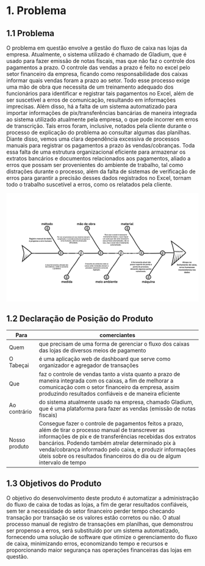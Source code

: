 # 1. Problema

## 1.1 Problema

O problema em questão envolve a gestão do fluxo de caixa nas lojas da empresa. Atualmente, o sistema utilizado é chamado de Gladium, que é usado para fazer emissão de notas fiscais, mas que não faz o controle dos pagamentos a prazo. O controle das vendas a prazo é feito no excel pelo setor financeiro da empresa, ficando como responsabilidade dos caixas informar quais vendas foram a prazo ao setor. Todo esse processo exige uma mão de obra que necessita de um treinamento adequado dos funcionários para identificar e registrar tais pagamentos no Excel, além de ser suscetível a erros de comunicação, resultando em informações imprecisas. Além disso, há a falta de um sistema automatizado para importar informações de pix/transferências bancárias de maneira integrada ao sistema utilizado atualmente pela empresa, o que pode incorrer em erros de transcrição. Tais erros foram, inclusive, notados pela cliente durante o processo de explicação do problema ao consultar algumas das planilhas. Diante disso, vemos uma clara dependência excessiva de processos manuais para registrar os pagamentos a prazo às vendas/cobranças. Toda essa falta de uma estrutura organizacional eficiente para armazenar os extratos bancários e documentos relacionados aos pagamentos, aliado a erros que possam ser provenientes do ambiente de trabalho, tal como distrações durante o processo, além da falta de sistemas de verificação de erros para garantir a precisão desses dados registrados no Excel, tornam todo o trabalho suscetível a erros, como os relatados pela cliente.

![Diagrama de Ishikawa](/assets/Tabecai.png)

## 1.2 Declaração de Posição do Produto

| Para          | comerciantes                                                                                                                                                                                                                                                                                                                                                        |
| ------------- | ------------------------------------------------------------------------------------------------------------------------------------------------------------------------------------------------------------------------------------------------------------------------------------------------------------------------------------------------------------------- |
| Quem          | que precisam de uma forma de gerenciar o fluxo dos caixas das lojas de diversos meios de pagamento                                                                                                                                                                                                                                                                  |
| O Tabeçai     | é uma aplicação web de dashboard que serve como organizador e agregador de transações                                                                                                                                                                                                                                                                               |
| Que           | faz o controle de vendas tanto a vista quanto a prazo de maneira integrada com os caixas, a fim de melhorar a comunicação com o setor financeiro da empresa, assim produzindo resultados confiáveis e de maneira eficiente                                                                                                                                          |
| Ao contrário  | do sistema atualmente usado na empresa, chamado Gladium, que é uma plataforma para fazer as vendas (emissão de notas fiscais)                                                                                                                                                                                                                                       |
| Nosso produto | Consegue fazer o controle de pagamentos feitos a prazo, além de tirar o processo manual de transcrever as informações de pix e de transferências recebidas dos extratos bancários. Podendo também atrelar determinado pix à venda/cobrança informado pelo caixa, e produzir informações úteis sobre os resultados financeiros do dia ou de algum intervalo de tempo |

## 1.3 Objetivos do Produto

O objetivo do desenvolvimento deste produto é automatizar a administração do fluxo de caixa de todas as lojas, a fim de gerar resultados confiáveis, sem ter a necessidade do setor financeiro perder tempo checando transação por transação se os valores estão corretos ou não. O atual processo manual de registro de transações em planilhas, que demonstrou ser propenso a erros, será substituído por um sistema automatizado, fornecendo uma solução de software que otimize o gerenciamento do fluxo de caixa, minimizando erros, economizando tempo e recursos e proporcionando maior segurança nas operações financeiras das lojas em questão.
